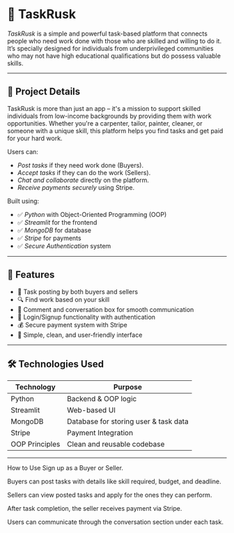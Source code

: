 # 🌟 TaskRusk

*TaskRusk* is a simple and powerful task-based platform that connects people who need work done with those who are skilled and willing to do it. It’s specially designed for individuals from underprivileged communities who may not have high educational qualifications but do possess valuable skills.

---

## 📌 Project Details

TaskRusk is more than just an app – it's a mission to support skilled individuals from low-income backgrounds by providing them with work opportunities. Whether you're a carpenter, tailor, painter, cleaner, or someone with a unique skill, this platform helps you find tasks and get paid for your hard work.

Users can:
- *Post tasks* if they need work done (Buyers).
- *Accept tasks* if they can do the work (Sellers).
- *Chat and collaborate* directly on the platform.
- *Receive payments securely* using Stripe.

Built using:
- ✅ *Python* with Object-Oriented Programming (OOP)
- ✅ *Streamlit* for the frontend
- ✅ *MongoDB* for database
- ✅ *Stripe* for payments
- ✅ *Secure Authentication* system

---

## 🚀 Features

- 📝 Task posting by both buyers and sellers
- 🔍 Find work based on your skill
- 💬 Comment and conversation box for smooth communication
- 🔐 Login/Signup functionality with authentication
- 💰 Secure payment system with Stripe
- 🎯 Simple, clean, and user-friendly interface

---

## 🛠 Technologies Used

| Technology     | Purpose                         |
|----------------|----------------------------------|
| Python         | Backend & OOP logic              |
| Streamlit      | Web-based UI                     |
| MongoDB        | Database for storing user & task data |
| Stripe         | Payment Integration              |
| OOP Principles | Clean and reusable codebase      |

---

How to Use
Sign up as a Buyer or Seller.

Buyers can post tasks with details like skill required, budget, and deadline.

Sellers can view posted tasks and apply for the ones they can perform.

After task completion, the seller receives payment via Stripe.

Users can communicate through the conversation section under each task.